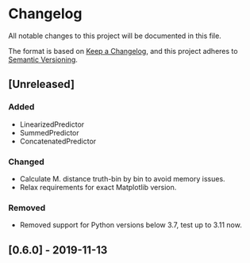 # Changelog
All notable changes to this project will be documented in this file.

The format is based on [Keep a Changelog](https://keepachangelog.com/en/1.0.0/),
and this project adheres to [Semantic Versioning](https://semver.org/spec/v2.0.0.html).

## [Unreleased]

### Added
- LinearizedPredictor
- SummedPredictor
- ConcatenatedPredictor

### Changed
- Calculate M. distance truth-bin by bin to avoid memory issues.
- Relax requirements for exact Matplotlib version.

### Removed
- Removed support for Python versions below 3.7, test up to 3.11 now.

## [0.6.0] - 2019-11-13
